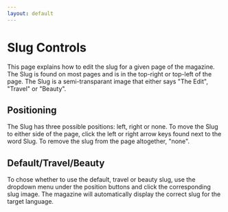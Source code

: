 ```yaml
---
layout: default
---
```


# Slug Controls

This page explains how to edit the slug for a given page of the magazine. The Slug is found on most pages and is in the top-right or top-left of the page. The Slug is a semi-transparant image that either says "The Edit", "Travel" or "Beauty".

## Positioning
<!-- [[TOC]] -->
The Slug has three possible positions: left, right or none. To move the Slug to either side of the page, click the left or right arrow keys found next to the word Slug. To remove the slug from the page altogether, "none".  


## Default/Travel/Beauty

To chose whether to use the default, travel or beauty slug, use the dropdown menu under the position buttons and click the corresponding slug image. The magazine will automatically display the correct slug for the target language.